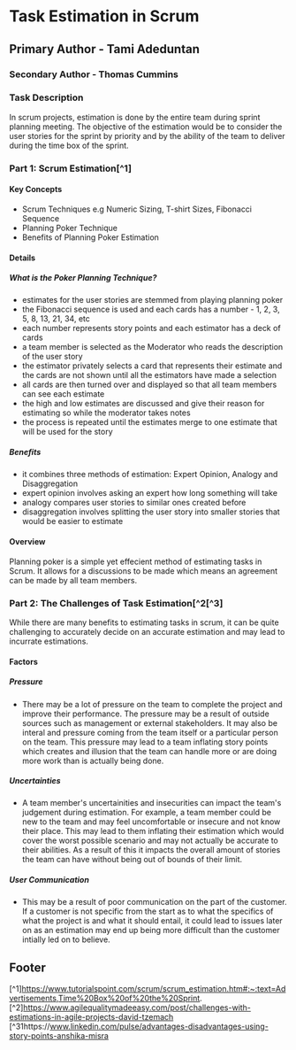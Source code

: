 # Task Estimation in Scrum
## Primary Author - Tami Adeduntan
### Secondary Author - Thomas Cummins

### **Task Description**
In scrum projects, estimation is done by the entire team during sprint planning meeting. The objective of the estimation would be to consider the user stories for the sprint by priority and by the ability of the team to deliver during the time box of the sprint.

### Part 1: Scrum Estimation[^1]
#### Key Concepts
  - Scrum Techniques e.g Numeric Sizing, T-shirt Sizes, Fibonacci Sequence 
  - Planning Poker Technique
  - Benefits of Planning Poker Estimation

#### Details
##### What is the Poker Planning Technique?
- estimates for the user stories are stemmed from playing planning poker
- the Fibonacci sequence is used and each cards has a number - 1, 2, 3, 5, 8, 13, 21, 34, etc
- each number represents story points and each estimator has a deck of cards
- a team member is selected as the Moderator who reads the description of the user story
- the estimator privately selects a card that represents their estimate and the cards are not shown until all the estimators have made a selection
- all cards are then turned over and displayed so that all team members can see each estimate
- the high and low estimates are discussed and give their reason for estimating so while the moderator takes notes
- the process is repeated until the estimates merge to one estimate that will be used for the story

##### Benefits
- it combines three methods of estimation: Expert Opinion, Analogy and Disaggregation 
- expert opinion involves asking an expert how long something will take
- analogy compares user stories to similar ones created before
- disaggregation involves splitting the user story into smaller stories that would be easier to estimate

#### Overview
Planning poker is a simple yet effecient method of estimating tasks in Scrum. It allows for a discussions to be made which means an agreement can be made by all team members. 

### Part 2: The Challenges of Task Estimation[^2[^3]

While there are many benefits to estimating tasks in scrum, it can be quite challenging to accurately decide on an accurate estimation and may lead to incurrate estimations.

#### Factors
##### Pressure 
- There may be a lot of pressure on the team to complete the project and improve their performance. The pressure may be a result of outside sources such as management or external stakeholders. It may also be interal and pressure coming from the team itself or a particular person on the team. This pressure may lead to a team inflating story points which creates and illusion that the team can handle more or are doing more work than is actually being done. 

##### Uncertainties 
- A team member's uncertainities and insecurities can impact the team's judgement during estimation. For example, a team member could be new to the team and may feel uncomfortable or insecure and not know their place. This may lead to them inflating their estimation which would cover the worst possible scenario and may not actually be accurate to their abilities. As a result of this it impacts the overall amount of stories the team can have without being out of bounds of their limit. 

##### User Communication
- This may be a result of poor communication on the part of the customer. If a customer is not specific from the start as to what the specifics of what the project is and what it should entail, it could lead to issues later on as an estimation may end up being more difficult than the customer intially led on to believe.

## Footer
[^1]https://www.tutorialspoint.com/scrum/scrum_estimation.htm#:~:text=Advertisements,Time%20Box%20of%20the%20Sprint.
[^2]https://www.agilequalitymadeeasy.com/post/challenges-with-estimations-in-agile-projects-david-tzemach
[^31https://www.linkedin.com/pulse/advantages-disadvantages-using-story-points-anshika-misra
